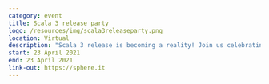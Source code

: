 ```yaml
---
category: event
title: Scala 3 release party
logo: /resources/img/scala3releaseparty.png
location: Virtual
description: "Scala 3 release is becoming a reality! Join us celebrating the long-awaited release of our favourite language."
start: 23 April 2021
end: 23 April 2021
link-out: https://sphere.it
---
```

